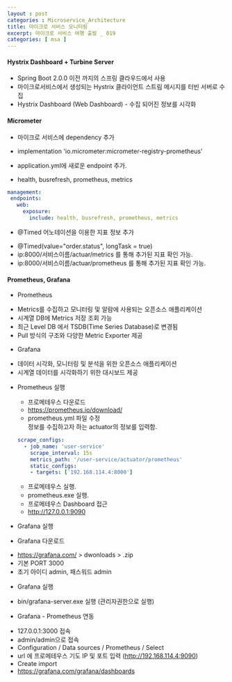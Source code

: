 ```yaml
---
layout : post
categories : Microservice_Architecture
title: 마이크로 서비스 모니터링
excerpt: 마이크로 서비스 여행 출발 _ 019
categories: [ msa ]
---
```


#### Hystrix Dashboard + Turbine Server
* Spring Boot 2.0.0 이전 까지의 스프링 클라우드에서 사용
* 마이크로서비스에서 생성되는 Hystrix 클라이언트 스트림 메시지를 터빈 서버로 수집
* Hystrix Dashboard (Web Dashboard) - 수집 되어진 정보를 시각화

#### Micrometer
* 마이크로 서비스에 dependency 추가
 - implementation 'io.micrometer:micrometer-registry-prometheus'
* application.yml에 새로운 endpoint 추가.
 - health, busrefresh, prometheus, metrics
 ```yml
 management:
  endpoints:
    web:
      exposure:
        include: health, busrefresh, prometheus, metrics
 ```
* @Timed 어노테이션을 이용한 지표 정보 추가
 - @Timed(value="order.status", longTask = true)
 - ip:8000/서비스이름/actuar/metrics 를 통해 추가된 지표 확인 가능. 
 - ip:8000/서비스이름/actuar/prometheus 를 통해 추가된 지표 확인 가능.
 

#### Prometheus,  Grafana
* Prometheus
 - Metrics를 수집하고 모니터링 및 알람에 사용되는 오픈소스 애플리케이션
 - 시계열 DB에 Metrics 저장 조회 가능
 - 최근 Level DB 에서 TSDB(Time Series Database)로 변경됨 
 - Pull 방식의 구조와 다양한 Metric Exporter 제공
* Grafana
 - 데이터 시각화, 모니터링 및 분석을 위한 오픈소스 애플리케이션
 - 시계열 데이터를 시각화하기 위한 대시보드 제공

* Prometheus 실행
  + 프로메테우스 다운로드
   - https://prometheus.io/download/
  + prometheus.yml 파일 수정  
   정보를 수집하고자 하는 actuator의 정보를 입력함.
   ```yml
   scrape_configs:
     - job_name: 'user-service'
       scrape_interval: 15s
       metrics_path: '/user-service/actuator/prometheus'
       static_configs:
       - targets: ['192.168.114.4:8000']
   ```
  + 프로메테우스 실행.
   - prometheus.exe 실행.
  + 프로메테우스 Dashboard 접근
   - http://127.0.0.1:9090
   
* Grafana 실행
 + Grafana 다운로드
  - https://grafana.com/ > dwonloads > .zip
  - 기본 PORT 3000
  - 초기 아이디 admin, 패스워드 admin 
 + Grafana 실행
  - bin/grafana-server.exe 실행 (관리자권한으로 실행)
 + Grafana - Prometheus 연동
  - 127.0.0.1:3000 접속
  - admin/admin으로 접속
  - Configuration / Data sources / Prometheus / Select
  - url 에 프로메테우스 기도 IP 및 포트 입력 (http://192.168.114.4:9090)
  - Create import 
  - https://grafana.com/grafana/dashboards